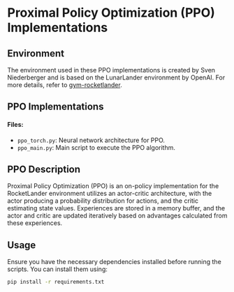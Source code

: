 # Proximal Policy Optimization (PPO) Implementations

## Environment
The environment used in these PPO implementations is created by Sven Niederberger and is based on the LunarLander environment by OpenAI. For more details, refer to [gym-rocketlander](https://github.com/EmbersArc/gym-rocketlander).

## PPO Implementations

#### Files:
- `ppo_torch.py`: Neural network architecture for PPO.
- `ppo_main.py`: Main script to execute the PPO algorithm.


## PPO Description

Proximal Policy Optimization (PPO) is an on-policy implementation for the RocketLander environment utilizes an actor-critic architecture, with the actor producing a probability distribution for actions, and the critic estimating state values. Experiences are stored in a memory buffer, and the actor and critic are updated iteratively based on advantages calculated from these experiences. 

## Usage

Ensure you have the necessary dependencies installed before running the scripts. You can install them using:

```bash
pip install -r requirements.txt
